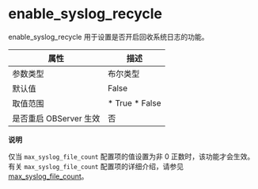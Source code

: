 enable_syslog_recycle 
==========================================

enable_syslog_recycle 用于设置是否开启回收系统日志的功能。


|      **属性**      |                                                 **描述**                                                 |
|------------------|--------------------------------------------------------------------------------------------------------|
| 参数类型             | 布尔类型                                                                                                   |
| 默认值              | False                                                                                                  |
| 取值范围             | * True   * False    |
| 是否重启 OBServer 生效 | 否                                                                                                      |


**说明**



仅当 `max_syslog_file_count` 配置项的值设置为非 0 正数时，该功能才会生效。有关 `max_syslog_file_count` 配置项的详细介绍，请参见 [max_syslog_file_count](../3.cluster-level-configuration-items-1/134.max_syslog_file_count-1-2-3.md)。
